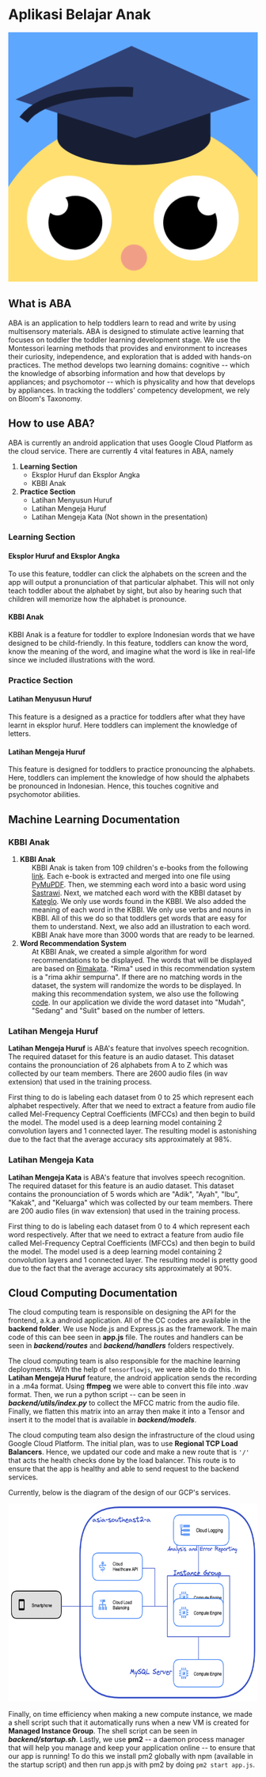 <h1> Aplikasi Belajar Anak </h1>

<img src="/static/ABACurrentLogo.png">

<h2> What is ABA </h2>

<p>ABA is an application to help toddlers learn to read and write by using multisensory materials. ABA is designed to stimulate active learning that focuses on toddler the toddler learning development stage. We use the Montessori learning methods that provides and environment to increases their curiosity, independence, and exploration that is added with hands-on practices. The method develops two learning domains: cognitive -- which the knowledge of absorbing information and how that develops by appliances; and psychomotor -- which is physicality and how that develops by appliances. In tracking the toddlers' competency development, we rely on Bloom's Taxonomy.</p>

<h2>How to use ABA?</h2>

<p>ABA is currently an android application that uses Google Cloud Platform as the cloud service. There are currently 4 vital features in ABA, namely
    <ol>
        <li><strong>Learning Section</strong>
            <ul>
                <li>Eksplor Huruf dan Eksplor Angka</li>
                <li>KBBI Anak</li>
            </ul>
        </li>
        <li><strong>Practice Section</strong>
            <ul>
                <li>Latihan Menyusun Huruf</li>
                <li>Latihan Mengeja Huruf</li>
                <li>Latihan Mengeja Kata (Not shown in the presentation)</li>
            </ul>
        </li>
    </ol>

<h3>Learning Section</h3>
<h4>Eksplor Huruf and Eksplor Angka</h4>
<p>To use this feature, toddler can click the alphabets on the screen and the app will output a pronunciation of that particular alphabet. This will not only teach toddler about the alphabet by sight, but also by hearing such that children will memorize how the alphabet is pronounce.</p>
<h4>KBBI Anak</h4>
<p> KBBI Anak is a feature for toddler to explore Indonesian words that we have designed to be child-friendly. In this feature, toddlers can know the word, know the meaning of the word, and imagine what the word is like in real-life since we included illustrations with the word.</p>
<h3>Practice Section</h3>
<h4>Latihan Menyusun Huruf</h4>
<p>This feature is a designed as a practice for toddlers after what they have learnt in eksplor huruf. Here toddlers can implement the knowledge of letters.</p>
<h4>Latihan Mengeja Huruf</h4>
<p>This feature is designed for toddlers to practice pronouncing the alphabets. Here, toddlers can implement the knowledge of how should the alphabets be pronounced in Indonesian. Hence, this touches cognitive and psychomotor abilities.</p>

<h2>Machine Learning Documentation</h2>
<h3>KBBI Anak</h2>
<ol>
    <li><strong>KBBI Anak</strong>
        <ul>KBBI Anak is taken from 109 children's e-books from the following <a href="https://badanbahasa.kemdikbud.go.id/produk-detail/751/bahan-bacaan-literasi/">link</a>. Each e-book is extracted and merged into one file using <a href="https://pymupdf.readthedocs.io/">PyMuPDF</a>. Then, we stemming each word into a basic word using <a href = "https://github.com/sastrawi/sastrawi">Sastrawi</a>. Next, we matched each word with the KBBI dataset by <a href = "https://datahub.io/aps2201/kateglo_scrape">Kateglo</a>. We only use words found in the KBBI. We also added the meaning of each word in the KBBI. We only use verbs and nouns in KBBI. All of this we do so that toddlers get words that are easy for them to understand. Next, we also add an illustration to each word. KBBI Anak have more than 3000 words that are ready to be learned.</ul>
    </li>
    <li><strong>Word Recommendation System</strong>
        <ul>At KBBI Anak, we created a simple algorithm for word recommendations to be displayed. The words that will be displayed are based on <a href="https://www.rimakata.com/">Rimakata</a>. "Rima" used in this recommendation system is a "rima akhir sempurna". If there are no matching words in the dataset, the system will randomize the words to be displayed. In making this recommendation system, we also use the following <a href="https://github.com/Kylamber/pemenggalan-kata-indonesia">code</a>. In our application we divide the word dataset into "Mudah", "Sedang" and "Sulit" based on the number of letters.</ul>
    </li>
</ol>

<h3>Latihan Mengeja Huruf</h3>
<p><strong>Latihan Mengeja Huruf</strong> is ABA's feature that involves speech recognition. The required dataset for this feature is an audio dataset. This dataset contains the pronounciation of 26 alphabets from A to Z which was collected by our team members. There are 2600 audio files (in wav extension) that used in the training process.</p>
<p>First thing to do is labeling each dataset from 0 to 25 which represent each alphabet respectively. After that we need to extract a feature from audio file called Mel-Frequency Ceptral Coefficients (MFCCs) and then begin to build the model. The model used is a deep learning model containing 2 convolution layers and 1 connected layer. The resulting model is astonishing due to the fact that the average accuracy sits approximately at 98%.</p>

<h3>Latihan Mengeja Kata</h3>
<p><strong>Latihan Mengeja Kata</strong> is ABA's feature that involves speech recognition. The required dataset for this feature is an audio dataset. This dataset contains the pronounciation of 5 words which are "Adik", "Ayah", "Ibu", "Kakak", and "Keluarga" which was collected by our team members. There are 200 audio files (in wav extension) that used in the training process.</p>
<p>First thing to do is labeling each dataset from 0 to 4 which represent each word respectively. After that we need to extract a feature from audio file called Mel-Frequency Ceptral Coefficients (MFCCs) and then begin to build the model. The model used is a deep learning model containing 2 convolution layers and 1 connected layer. The resulting model is pretty good due to the fact that the average accuracy sits approximately at 90%.</p>

<h2>Cloud Computing Documentation</h2>
<p>The cloud computing team is responsible on designing the API for the frontend, a.k.a android application. All of the CC codes are available in the <strong>backend folder</strong>. We use Node.js and Express.js as the framework. The main code of this can bee seen in <strong>app.js</strong> file. The routes and handlers can be seen in <strong><em>backend/routes</em></strong> and <strong><em>backend/handlers</em></strong> folders respectively.
<p>The cloud computing team is also responsible for the machine learning deployments. With the help of <code>tensorflowjs</code>, we were able to do this. In <strong>Latihan Mengeja Huruf</strong> feature, the android application sends the recording in a .m4a format. Using <strong>ffmpeg</strong> we were able to convert this file into .wav format. Then, we run a python script -- can be seen in <strong><em>backend/utils/index.py</em></strong> to collect the MFCC matric from the audio file. Finally, we flatten this matrix into an array then make it into a Tensor and insert it to the model that is available in <strong><em>backend/models</em></strong>.</p>
<p>The cloud computing team also design the infrastructure of the cloud using Google Cloud Platform. The initial plan, was to use <strong>Regional TCP Load Balancers</strong>. Hence, we updated our code and make a new route that is <code>'/'</code> that acts the health checks done by the load balancer. This route is to ensure that the app is healthy and able to send request to the backend services.</p>
<p>Currently, below is the diagram of the design of our GCP's services.</p>
<img src="/static/gcp2.png" height="400px" width="auto"/>
<p>Finally, on time efficiency when making a new compute instance, we made a shell script such that it automatically runs when a new VM is created for <strong>Managed Instance Group</strong>. The shell script can be seen in <strong><em>backend/startup.sh</em></strong>. Lastly, we use <strong>pm2</strong> -- a daemon process manager that will help you manage and keep your application online -- to ensure that our app is running! To do this we install pm2 globally with npm (available in the startup script) and then run app.js with pm2 by doing <code>pm2 start app.js</code>.
